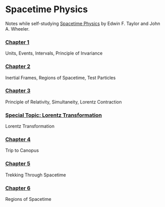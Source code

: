 # Spacetime Physics

Notes while self-studying [Spacetime Physics](https://www.eftaylor.com/spacetimephysics/) by Edwin F. Taylor and John A. Wheeler.

### [Chapter 1](ch01.html)
Units, Events, Intervals, Principle of Invariance

### [Chapter 2](ch02.html)
Inertial Frames, Regions of Spacetime, Test Particles

### [Chapter 3](ch03.html)
Principle of Relativity, Simultaneity, Lorentz Contraction

### [Special Topic: Lorentz Transformation](lorentz-transformation.html)
Lorentz Transformation

### [Chapter 4](ch04.html)
Trip to Canopus

### [Chapter 5](ch05.html)
Trekking Through Spacetime

### [Chapter 6](ch06.html)
Regions of Spacetime
